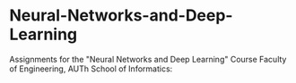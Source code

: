 # Neural-Networks-and-Deep-Learning
Assignments for the "Neural Networks and Deep Learning" Course Faculty of Engineering, AUTh School of Informatics: 

